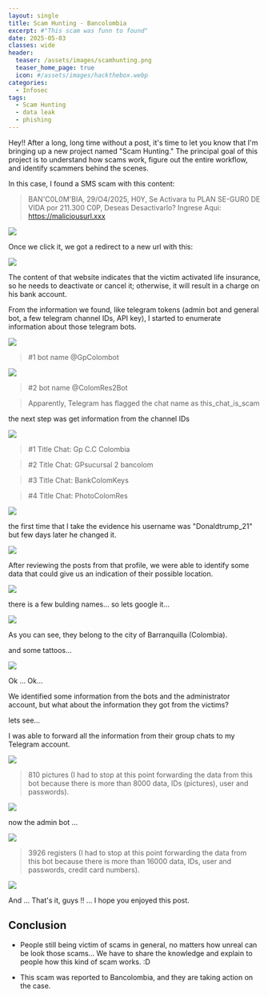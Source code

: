 ```yaml
---
layout: single
title: Scam Hunting - Bancolombia
excerpt: #"This scam was funn to found"
date: 2025-05-03
classes: wide
header:
  teaser: /assets/images/scamhunting.png
  teaser_home_page: true
  icon: #/assets/images/hackthebox.webp
categories:
  - Infosec
tags:  
  - Scam Hunting
  - data leak
  - phishing
---
```


Hey!! After a long, long time without a post, it's time to let you know that I'm bringing up a new project named "Scam Hunting." The principal goal of this project is to understand how scams work, figure out the entire workflow, and identify scammers behind the scenes.


In this case, I found a SMS scam with this content:

>BAN'C0L0M'BIA, 29/O4/2025, 
>H0Y, Se Activara tu PLAN SE-GUR0 DE VIDA por 211.300 C0P,
>Deseas Desactivarlo? Ingrese Aqui: https://maliciousurl.xxx

![](/assets/images/bancolombia-scam/SMS.jpeg)


Once we click it, we got a redirect to a new url with this:

![](/assets/images/bancolombia-scam/web.png)

The content of that website indicates that the victim activated life insurance, so he needs to deactivate or cancel it; otherwise, it will result in a charge on his bank account.

From the information we found, like telegram tokens (admin bot and general bot, a few telegram channel IDs, API key), I started to enumerate information about those telegram bots.

![](/assets/images/bancolombia-scam/telegram_getme.png)


>#1 bot name @GpColombot

![](/assets/images/bancolombia-scam/telegram_getme_2.png)

>#2 bot name @ColomRes2Bot

>Apparently, Telegram has flagged the chat name as this_chat_is_scam

the next step was get information from the channel IDs

![](/assets/images/bancolombia-scam/infochats_token_bot.png)

> #1 Title Chat: Gp C.C Colombia

> #2 Title Chat: GPsucursal 2 bancolom

> #3 Title Chat: BankColomKeys

> #4 Title Chat: PhotoColomRes


![](/assets/images/bancolombia-scam/administrators1.png)

the first time that I take the evidence his username was "Donaldtrump_21" but few days later he changed it.

![](/assets/images/bancolombia-scam/username.png)

After reviewing the posts from that profile, we were able to identify some data that could give us an indication of their possible location.

![](/assets/images/bancolombia-scam/waze%20ruta.png)

there is a few bulding names... so lets google it...

![](/assets/images/bancolombia-scam/googlemaps.png)

As you can see, they belong to the city of Barranquilla (Colombia).

and some tattoos...

![](/assets/images/bancolombia-scam/tattoo%20brazo.png)


Ok ... Ok... 

We identified some information from the bots and the administrator account, but what about the information they got from the victims?

lets see...

I was able to forward all the information from their group chats to my Telegram account.

![](/assets/images/bancolombia-scam/chat_is_scam.png)

> 810 pictures (I had to stop at this point forwarding the data from this bot because there is more than 8000 data, IDs (pictures), user and passwords).

![](/assets/images/bancolombia-scam/cedulas1.png)

now the admin bot ...

![](/assets/images/bancolombia-scam/GpColombiaBot.png)

> 3926 registers (I had to stop at this point forwarding the data from this bot because there is more than 16000 data, IDs, user and passwords, credit card numbers).

![](/assets/images/bancolombia-scam/datos_tarjetas.png)

And ... That's it, guys !! ... I hope you enjoyed this post.


## Conclusion

- People still being victim of scams in general, no matters how unreal can be look those scams... We have to share the knowledge and explain to people how this kind of scam works. :D  

- This scam was reported to Bancolombia, and they are taking action on the case.

